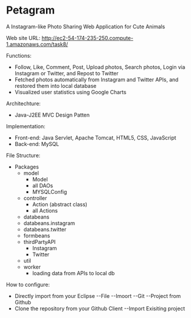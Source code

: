 # Petagram
A Instagram-like Photo Sharing Web Application for Cute Animals

Web site URL: 
http://ec2-54-174-235-250.compute-1.amazonaws.com/task8/

Functions: 
  - Follow, Like, Comment, Post, Upload photos, Search photos, Login via Instagram or Twitter, and Repost to Twitter
  - Fetched photos automatically from Instagram and Twitter APIs, and restored them into local database
  - Visualized user statistics using Google Charts

Architechture:
  - Java-J2EE MVC Design Patten

Implementation:
  - Front-end: Java Servlet, Apache Tomcat, HTML5, CSS, JavaScript
  - Back-end: MySQL

File Structure: 
  - Packages
    - model
      - Model
      - all DAOs
      - MYSQLConfig
    - controller
      - Action (abstract class)
      - all Actions
    - databeans
    - databeans.instagram
    - databeans.twitter
    - formbeans
    - thirdPartyAPI
      - Instagram
      - Twitter
    - util
    - worker
      - loading data from APIs to local db

How to configure: 
  - Directly import from your Eclipse 
    --File
      --Imoort
        --Git
          --Project from Github
  - Clone the repository from your Github Client
      --Import Exisiting project
